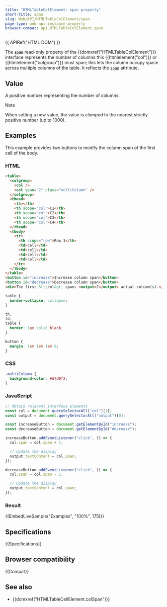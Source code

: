 ```yaml
---
title: "HTMLTableColElement: span property"
short-title: span
slug: Web/API/HTMLTableColElement/span
page-type: web-api-instance-property
browser-compat: api.HTMLTableColElement.span
---
```


{{ APIRef("HTML DOM") }}

The **`span`** read-only property of the {{domxref("HTMLTableColElement")}} interface represents the number of columns this {{htmlelement("col")}} or {{htmlelement("colgroup")}} must span; this lets the column occupy space across multiple columns of the table. It reflects the [`span`](/en-US/docs/Web/HTML/Reference/Element/col#span) attribute.

## Value

A positive number representing the number of columns.

> [!NOTE]
> When setting a new value, the value is _clamped_ to the nearest strictly positive number (up to 1000).

## Examples

This example provides two buttons to modify the column span of the first cell of the body.

### HTML

```html
<table>
  <colgroup>
    <col />
    <col span="2" class="multiColumn" />
  </colgroup>
  <thead>
    <th></th>
    <th scope="col">C1</th>
    <th scope="col">C2</th>
    <th scope="col">C3</th>
    <th scope="col">C4</th>
  </thead>
  <tbody>
    <tr>
      <th scope="row">Row 1</th>
      <td>cell</td>
      <td>cell</td>
      <td>cell</td>
      <td>cell</td>
    </tr>
  </tbody>
</table>
<button id="increase">Increase column span</button>
<button id="decrease">Decrease column span</button>
<div>The first &lt;col&gt; spans <output>2</output> actual column(s).</div>
```

```css hidden
table {
  border-collapse: collapse;
}

th,
td,
table {
  border: 1px solid black;
}

button {
  margin: 1em 1em 1em 0;
}
```

### CSS

```css
.multiColumn {
  background-color: #d7d9f2;
}
```

### JavaScript

```js
// Obtain relevant interface elements
const col = document.querySelectorAll("col")[1];
const output = document.querySelectorAll("output")[0];

const increaseButton = document.getElementById("increase");
const decreaseButton = document.getElementById("decrease");

increaseButton.addEventListener("click", () => {
  col.span = col.span + 1;

  // Update the display
  output.textContent = col.span;
});

decreaseButton.addEventListener("click", () => {
  col.span = col.span - 1;

  // Update the display
  output.textContent = col.span;
});
```

### Result

{{EmbedLiveSample("Examples", "100%", 175)}}

## Specifications

{{Specifications}}

## Browser compatibility

{{Compat}}

## See also

- {{domxref("HTMLTableCellElement.colSpan")}}
